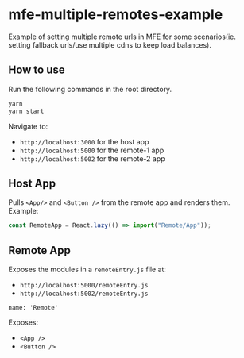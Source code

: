 # mfe-multiple-remotes-example

Example of setting multiple remote urls in MFE for some scenarios(ie. setting fallback urls/use multiple cdns to keep load balances).

## How to use

Run the following commands in the root directory.

```bash
yarn
yarn start
```

Navigate to:

- `http://localhost:3000` for the host app
- `http://localhost:5000` for the remote-1 app
- `http://localhost:5002` for the remote-2 app

## Host App

Pulls `<App/>` and `<Button />` from the remote app and renders them. Example:

```js
const RemoteApp = React.lazy(() => import("Remote/App"));
```

## Remote App

Exposes the modules in a `remoteEntry.js` file at:

- `http://localhost:5000/remoteEntry.js`
- `http://localhost:5002/remoteEntry.js`

`name: 'Remote'`

Exposes:

- `<App />`
- `<Button />`
